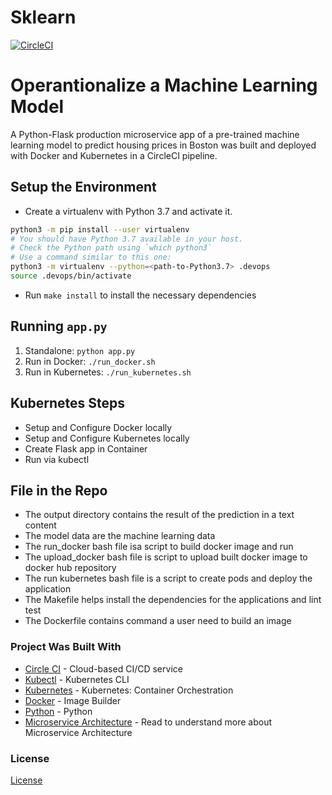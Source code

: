 # Sklearn
[![CircleCI](https://dl.circleci.com/status-badge/img/gh/therealJimoh/Sklearn/tree/main.svg?style=svg)](https://dl.circleci.com/status-badge/redirect/gh/therealJimoh/Sklearn/tree/main)


# Operantionalize a Machine Learning Model
A Python-Flask production microservice app of a pre-trained machine learning model to predict housing prices in Boston was built and deployed with Docker and Kubernetes in a CircleCI pipeline.

## Setup the Environment

* Create a virtualenv with Python 3.7 and activate it. 
```bash
python3 -m pip install --user virtualenv
# You should have Python 3.7 available in your host. 
# Check the Python path using `which python3`
# Use a command similar to this one:
python3 -m virtualenv --python=<path-to-Python3.7> .devops
source .devops/bin/activate
```
* Run `make install` to install the necessary dependencies

## Running `app.py`

1. Standalone:  `python app.py`
2. Run in Docker:  `./run_docker.sh`
3. Run in Kubernetes:  `./run_kubernetes.sh`

## Kubernetes Steps

* Setup and Configure Docker locally
* Setup and Configure Kubernetes locally
* Create Flask app in Container
* Run via kubectl


## File in the Repo
* The output directory contains the result of the prediction in a text content
* The model data are the machine learning data
* The run_docker bash file isa script to build docker image and run
* The upload_docker bash file is script to upload built docker image to docker hub repository
* The run kubernetes bash file is a script to create pods and deploy the application
* The Makefile helps install the dependencies for the applications and lint test
* The Dockerfile contains command a user need to build an image

### Project Was Built With

- [Circle CI](www.circleci.com) - Cloud-based CI/CD service
- [Kubectl](https://kubernetes.io/docs/reference/kubectl/) - Kubernetes CLI
- [Kubernetes](https://kubernetes.io/) - Kubernetes: Container Orchestration
- [Docker](https://www.docker.com/) - Image Builder
- [Python](https://www.python.org/) - Python
- [Microservice Architecture](https://microservices.io/) - Read to understand more about Microservice Architecture


### License

[License](LICENSE.md)








